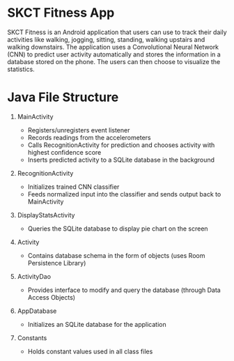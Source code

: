 # SKCT Fitness App
SKCT Fitness is an Android application that users can use to track their daily activities like walking, jogging, sitting, standing, walking upstairs and walking downstairs. The application uses a Convolutional Neural Network (CNN) to predict user activity automatically and stores the information in a database stored on the phone. The users can then choose to visualize the statistics.

# Java File Structure
1. MainActivity
    - Registers/unregisters event listener
    - Records readings from the accelerometers
    - Calls RecognitionActivity for prediction and chooses activity with highest confidence score
    - Inserts predicted activity to a SQLite database in the background
    
2. RecognitionActivity
    - Initializes trained CNN classifier
    - Feeds normalized input into the classifier and sends output back to MainActivity
    
3. DisplayStatsActivity
    - Queries the SQLite database to display pie chart on the screen
    
4. Activity
    - Contains database schema in the form of objects (uses Room Persistence Library)
    
5. ActivityDao
    - Provides interface to modify and query the database (through Data Access Objects)
    
6. AppDatabase
    - Initializes an SQLite database for the application
    
7. Constants
    - Holds constant values used in all class files
